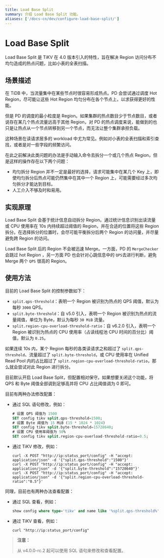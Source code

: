 ```yaml
---
title: Load Base Split
summary: 介绍 Load Base Split 功能。
aliases: ['/docs-cn/dev/configure-load-base-split/']
---
```


# Load Base Split 

Load Base Split 是 TiKV 在 4.0 版本引入的特性，旨在解决 Region 访问分布不均匀造成的热点问题，比如小表的全表扫描。

## 场景描述

在 TiDB 中，当流量集中在某些节点时很容易形成热点。PD 会尝试通过调度 Hot Region，尽可能让这些 Hot Region 均匀分布在各个节点上，以求获得更好的性能。

但是 PD 的调度的最小粒度是 Region。如果集群的热点数目少于节点数目，或者说存在某几个热点流量远高于其他 Region，对 PD 的热点调度来说，能做到的也只是让热点从一个节点转移到另一个节点，而无法让整个集群承担负载。

这种场景在读请求居多的 workload 中尤为常见。例如对小表的全表扫描和索引查找，或者是对一些字段的频繁访问。

在此之前解决此类问题的办法是手动输入命令去拆分一个或几个热点 Region，但是这样的操作存在以下两个问题：

- 均匀拆分 Region 并不一定是最好的选择，请求可能集中在某几个 Key 上，即使均匀拆分后热点可能仍然集中在其中一个 Region 上，可能需要经过多次均匀拆分才能达到目标。
- 人工介入不够及时和易用。

## 实现原理

Load Base Split 会基于统计信息自动拆分 Region。通过统计信息识别出读流量或 CPU 使用率在 10s 内持续超过阈值的 Region，并在合适的位置将这些 Region 拆分。在选择拆分的位置时，会尽可能平衡拆分后两个 Region 的访问量，并尽量避免跨 Region 的访问。

Load Base Split 后的 Region 不会被迅速 Merge。一方面，PD 的 `MergeChecker` 会跳过 hot Region ，另一方面 PD 也会针对心跳信息中的 `QPS`去进行判断，避免 Merge 两个 `QPS` 很高的 Region。

## 使用方法

目前的 Load Base Split 的控制参数如下：

- `split.qps-threshold`：表明一个 Region 被识别为热点的 QPS 阈值，默认为每秒 `3000` QPS。
- `split.byte-threshold`：自 v5.0 引入，表明一个 Region 被识别为热点的流量阈值，单位为 Byte，默认为每秒 `30 MiB` 流量。
- `split.region-cpu-overload-threshold-ratio`：自 v6.2.0 引入，表明一个 Region 被识别为热点的 CPU 使用率（占读线程池 CPU 时间的百分比）阈值，默认为 `0.25`。

如果连续 10s 内，某个 Region 每秒的各类读请求之和超过了 `split.qps-threshold`、流量超过了 `split.byte-threshold`，或 CPU 使用率在 Unified Read Pool 内的占比超过了 `split.region-cpu-overload-threshold-ratio`，那么就会尝试对此 Region 进行拆分。

目前默认开启 Load Base Split，但配置相对保守。如果想要关闭这个功能，将 QPS 和 Byte 阈值全部调到足够高并将 CPU 占比阈值调为 0 即可。

目前有两种办法修改配置：

- 通过 SQL 语句修改，例如：

    
    ```sql
    # 设置 QPS 阈值为 1500
    SET config tikv split.qps-threshold=1500;
    # 设置 Byte 阈值为 15 MiB (15 * 1024 * 1024)
    SET config tikv split.byte-threshold=15728640;
    # 设置 CPU 使用率阈值为 50%
    SET config tikv split.region-cpu-overload-threshold-ratio=0.5;
    ```

- 通过 TiKV 修改，例如：

    
    ```shell
    curl -X POST "http://ip:status_port/config" -H "accept: application/json" -d '{"split.qps-threshold":"1500"}'
    curl -X POST "http://ip:status_port/config" -H "accept: application/json" -d '{"split.byte-threshold":"15728640"}'
    curl -X POST "http://ip:status_port/config" -H "accept: application/json" -d '{"split.region-cpu-overload-threshold-ratio":"0.5"}'
    ```

同理，目前也有两种办法查看配置：

- 通过 SQL 查看，例如：

    
    ```sql
    show config where type='tikv' and name like '%split.qps-threshold%'
    ```

- 通过 TiKV 查看，例如：

    
    ```shell
    curl "http://ip:status_port/config"
    ```

> **注意：**
>
> 从 v4.0.0-rc.2 起可以使用 SQL 语句来修改和查看配置。
